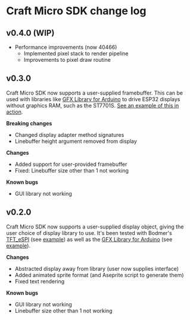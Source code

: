 # Craft Micro SDK change log

## v0.4.0 (WIP)

- Performance improvements (now 40466)
  - Implemented pixel stack to render pipeline
  - Improvements to pixel draw routine

## v0.3.0

Craft Micro SDK now supports a user-supplied framebuffer. This can be used with libraries like [GFX Library for Arduino](https://github.com/moononournation/Arduino_GFX) to drive ESP32 displays without graphics RAM, such as the ST7701S. [See an example of this in action](https://github.com/craftmicro/craftmicro-examples/tree/main/ZX2D10GE01R-V4848-PIO).

**Breaking changes**

- Changed display adapter method signatures
- Linebuffer height argument removed from display

**Changes**

- Added support for user-provided framebuffer
- Fixed: Linebuffer size other than 1 not working

**Known bugs**

- GUI library not working

## v0.2.0

Craft Micro SDK now supports a user-supplied display object, giving the user choice of display library to use. It's been tested with Bodmer's [TFT_eSPI](https://github.com/Bodmer/TFT_eSPI) (see [example](https://github.com/craftmicro/craftmicro-examples/tree/main/TTGO-T-Display-PIO)) as well as the [GFX Library for Arduino](https://github.com/moononournation/Arduino_GFX) (see [example](https://github.com/craftmicro/craftmicro-examples/tree/main/ZX2D10GE01R-V4848-PIO)).

**Changes**

- Abstracted display away from library (user now supplies interface)
- Added animated sprite format (and Aseprite script to generate them)
- Fixed text rendering

**Known bugs**

- GUI library not working
- Linebuffer size other than 1 not working
